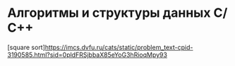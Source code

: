 # Алгоритмы и структуры данных С/С++

[square sort]https://imcs.dvfu.ru/cats/static/problem_text-cpid-3190585.html?sid=0pldFRSjbbaX85eYoG3hRioqMpy93
